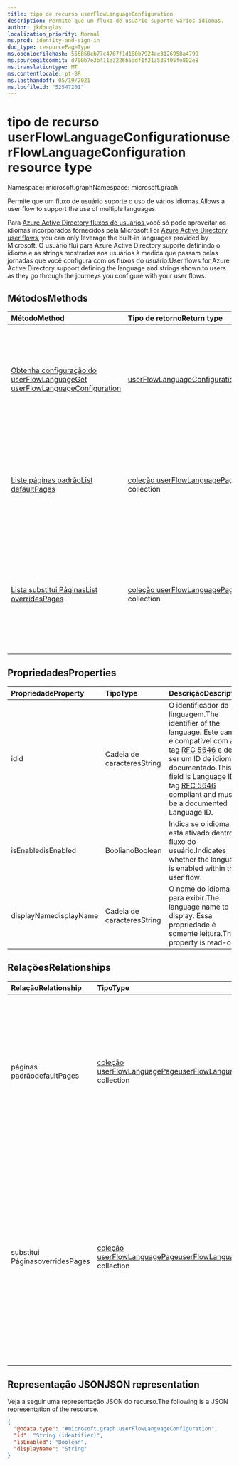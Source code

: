 ```yaml
---
title: tipo de recurso userFlowLanguageConfiguration
description: Permite que um fluxo de usuário suporte vários idiomas.
author: jkdouglas
localization_priority: Normal
ms.prod: identity-and-sign-in
doc_type: resourcePageType
ms.openlocfilehash: 556860eb77c4707f1d180b7924ae3126958a4799
ms.sourcegitcommit: d700b7e3b411e3226b5adf1f213539f05fe802e8
ms.translationtype: MT
ms.contentlocale: pt-BR
ms.lasthandoff: 05/19/2021
ms.locfileid: "52547201"
---
```

# <a name="userflowlanguageconfiguration-resource-type"></a><span data-ttu-id="4a49c-103">tipo de recurso userFlowLanguageConfiguration</span><span class="sxs-lookup"><span data-stu-id="4a49c-103">userFlowLanguageConfiguration resource type</span></span>

<span data-ttu-id="4a49c-104">Namespace: microsoft.graph</span><span class="sxs-lookup"><span data-stu-id="4a49c-104">Namespace: microsoft.graph</span></span>

<span data-ttu-id="4a49c-105">Permite que um fluxo de usuário suporte o uso de vários idiomas.</span><span class="sxs-lookup"><span data-stu-id="4a49c-105">Allows a user flow to support the use of multiple languages.</span></span>

<span data-ttu-id="4a49c-106">Para [Azure Active Directory fluxos de usuários,](/azure/active-directory/external-identities/user-flow-customize-language)você só pode aproveitar os idiomas incorporados fornecidos pela Microsoft.</span><span class="sxs-lookup"><span data-stu-id="4a49c-106">For [Azure Active Directory user flows](/azure/active-directory/external-identities/user-flow-customize-language), you can only leverage the built-in languages provided by Microsoft.</span></span> <span data-ttu-id="4a49c-107">O usuário flui para Azure Active Directory suporte definindo o idioma e as strings mostradas aos usuários à medida que passam pelas jornadas que você configura com os fluxos do usuário.</span><span class="sxs-lookup"><span data-stu-id="4a49c-107">User flows for Azure Active Directory support defining the language and strings shown to users as they go through the journeys you configure with your user flows.</span></span>

## <a name="methods"></a><span data-ttu-id="4a49c-108">Métodos</span><span class="sxs-lookup"><span data-stu-id="4a49c-108">Methods</span></span>

|<span data-ttu-id="4a49c-109">Método</span><span class="sxs-lookup"><span data-stu-id="4a49c-109">Method</span></span>|<span data-ttu-id="4a49c-110">Tipo de retorno</span><span class="sxs-lookup"><span data-stu-id="4a49c-110">Return type</span></span>|<span data-ttu-id="4a49c-111">Descrição</span><span class="sxs-lookup"><span data-stu-id="4a49c-111">Description</span></span>|
|:---|:---|:---|
|[<span data-ttu-id="4a49c-112">Obtenha configuração do userFlowLanguage</span><span class="sxs-lookup"><span data-stu-id="4a49c-112">Get userFlowLanguageConfiguration</span></span>](../api/userflowlanguageconfiguration-get.md)|[<span data-ttu-id="4a49c-113">userFlowLanguageConfiguration</span><span class="sxs-lookup"><span data-stu-id="4a49c-113">userFlowLanguageConfiguration</span></span>](../resources/userflowlanguageconfiguration.md)|<span data-ttu-id="4a49c-114">Leia as propriedades e relacionamentos de um objeto de [Configuração do usuárioFlowLanguage.](../resources/userflowlanguageconfiguration.md)</span><span class="sxs-lookup"><span data-stu-id="4a49c-114">Read the properties and relationships of a [userFlowLanguageConfiguration](../resources/userflowlanguageconfiguration.md) object.</span></span> <span data-ttu-id="4a49c-115">Esses objetos representam uma linguagem disponível em um fluxo de usuário.</span><span class="sxs-lookup"><span data-stu-id="4a49c-115">These objects represent a language available in a user flow.</span></span>|
|[<span data-ttu-id="4a49c-116">Liste páginas padrão</span><span class="sxs-lookup"><span data-stu-id="4a49c-116">List defaultPages</span></span>](../api/userflowlanguageconfiguration-list-defaultpages.md)|<span data-ttu-id="4a49c-117">[coleção userFlowLanguagePage](../resources/userflowlanguagepage.md)</span><span class="sxs-lookup"><span data-stu-id="4a49c-117">[userFlowLanguagePage](../resources/userflowlanguagepage.md) collection</span></span>|<span data-ttu-id="4a49c-118">Obtenha os recursos do userFlowLanguagePage da propriedade de navegação padrãoPages.</span><span class="sxs-lookup"><span data-stu-id="4a49c-118">Get the userFlowLanguagePage resources from the defaultPages navigation property.</span></span> <span data-ttu-id="4a49c-119">Representa a jornada padrão do usuário em um fluxo de usuário.</span><span class="sxs-lookup"><span data-stu-id="4a49c-119">Represents the default user journey in a user flow.</span></span>|
|[<span data-ttu-id="4a49c-120">Lista substitui Páginas</span><span class="sxs-lookup"><span data-stu-id="4a49c-120">List overridesPages</span></span>](../api/userflowlanguageconfiguration-list-overridespages.md)|<span data-ttu-id="4a49c-121">[coleção userFlowLanguagePage](../resources/userflowlanguagepage.md)</span><span class="sxs-lookup"><span data-stu-id="4a49c-121">[userFlowLanguagePage](../resources/userflowlanguagepage.md) collection</span></span>|<span data-ttu-id="4a49c-122">Obtenha os recursos do userFlowLanguagePage da propriedade de navegação overridesPages.</span><span class="sxs-lookup"><span data-stu-id="4a49c-122">Get the userFlowLanguagePage resources from the overridesPages navigation property.</span></span> <span data-ttu-id="4a49c-123">Representa uma experiência personalizada para uma jornada do usuário em um fluxo de usuário.</span><span class="sxs-lookup"><span data-stu-id="4a49c-123">Represents a custom experience for a user journey in a user flow.</span></span>|

## <a name="properties"></a><span data-ttu-id="4a49c-124">Propriedades</span><span class="sxs-lookup"><span data-stu-id="4a49c-124">Properties</span></span>

|<span data-ttu-id="4a49c-125">Propriedade</span><span class="sxs-lookup"><span data-stu-id="4a49c-125">Property</span></span>|<span data-ttu-id="4a49c-126">Tipo</span><span class="sxs-lookup"><span data-stu-id="4a49c-126">Type</span></span>|<span data-ttu-id="4a49c-127">Descrição</span><span class="sxs-lookup"><span data-stu-id="4a49c-127">Description</span></span>|
|:---|:---|:---|
|<span data-ttu-id="4a49c-128">id</span><span class="sxs-lookup"><span data-stu-id="4a49c-128">id</span></span>|<span data-ttu-id="4a49c-129">Cadeia de caracteres</span><span class="sxs-lookup"><span data-stu-id="4a49c-129">String</span></span>|<span data-ttu-id="4a49c-130">O identificador da linguagem.</span><span class="sxs-lookup"><span data-stu-id="4a49c-130">The identifier of the language.</span></span> <span data-ttu-id="4a49c-131">Este campo é compatível com a tag [RFC 5646](https://tools.ietf.org/html/rfc5646) e deve ser um ID de idioma documentado.</span><span class="sxs-lookup"><span data-stu-id="4a49c-131">This field is Language ID tag [RFC 5646](https://tools.ietf.org/html/rfc5646) compliant and must be a documented Language ID.</span></span>|
|<span data-ttu-id="4a49c-132">isEnabled</span><span class="sxs-lookup"><span data-stu-id="4a49c-132">isEnabled</span></span>|<span data-ttu-id="4a49c-133">Booliano</span><span class="sxs-lookup"><span data-stu-id="4a49c-133">Boolean</span></span>|<span data-ttu-id="4a49c-134">Indica se o idioma está ativado dentro do fluxo do usuário.</span><span class="sxs-lookup"><span data-stu-id="4a49c-134">Indicates whether the language is enabled within the user flow.</span></span>|
|<span data-ttu-id="4a49c-135">displayName</span><span class="sxs-lookup"><span data-stu-id="4a49c-135">displayName</span></span>|<span data-ttu-id="4a49c-136">Cadeia de caracteres</span><span class="sxs-lookup"><span data-stu-id="4a49c-136">String</span></span>|<span data-ttu-id="4a49c-137">O nome do idioma para exibir.</span><span class="sxs-lookup"><span data-stu-id="4a49c-137">The language name to display.</span></span> <span data-ttu-id="4a49c-138">Essa propriedade é somente leitura.</span><span class="sxs-lookup"><span data-stu-id="4a49c-138">This property is read-only.</span></span>|

## <a name="relationships"></a><span data-ttu-id="4a49c-139">Relações</span><span class="sxs-lookup"><span data-stu-id="4a49c-139">Relationships</span></span>

|<span data-ttu-id="4a49c-140">Relação</span><span class="sxs-lookup"><span data-stu-id="4a49c-140">Relationship</span></span>|<span data-ttu-id="4a49c-141">Tipo</span><span class="sxs-lookup"><span data-stu-id="4a49c-141">Type</span></span>|<span data-ttu-id="4a49c-142">Descrição</span><span class="sxs-lookup"><span data-stu-id="4a49c-142">Description</span></span>|
|:---|:---|:---|
|<span data-ttu-id="4a49c-143">páginas padrão</span><span class="sxs-lookup"><span data-stu-id="4a49c-143">defaultPages</span></span>|<span data-ttu-id="4a49c-144">[coleção userFlowLanguagePage](../resources/userflowlanguagepage.md)</span><span class="sxs-lookup"><span data-stu-id="4a49c-144">[userFlowLanguagePage](../resources/userflowlanguagepage.md) collection</span></span>|<span data-ttu-id="4a49c-145">Coleção de páginas com o conteúdo padrão para exibir em um fluxo de usuário para um idioma especificado.</span><span class="sxs-lookup"><span data-stu-id="4a49c-145">Collection of pages with the default content to display in a user flow for a specified language.</span></span> <span data-ttu-id="4a49c-146">Esta coleção não permite qualquer tipo de modificação.</span><span class="sxs-lookup"><span data-stu-id="4a49c-146">This collection does not allow any kind of modification.</span></span>|
|<span data-ttu-id="4a49c-147">substitui Páginas</span><span class="sxs-lookup"><span data-stu-id="4a49c-147">overridesPages</span></span>|<span data-ttu-id="4a49c-148">[coleção userFlowLanguagePage](../resources/userflowlanguagepage.md)</span><span class="sxs-lookup"><span data-stu-id="4a49c-148">[userFlowLanguagePage](../resources/userflowlanguagepage.md) collection</span></span>|<span data-ttu-id="4a49c-149">A coleção de páginas com as mensagens substituidas para exibir em um fluxo de usuário para um idioma especificado.</span><span class="sxs-lookup"><span data-stu-id="4a49c-149">Collection of pages with the overrides messages to display in a user flow for a specified language.</span></span> <span data-ttu-id="4a49c-150">Esta coleção só permite modificar o conteúdo da página, qualquer outra modificação não é permitida (criação ou exclusão de páginas).</span><span class="sxs-lookup"><span data-stu-id="4a49c-150">This collection only allows to modify the content of the page, any other modification is not allowed (creation or deletion of pages).</span></span>|

## <a name="json-representation"></a><span data-ttu-id="4a49c-151">Representação JSON</span><span class="sxs-lookup"><span data-stu-id="4a49c-151">JSON representation</span></span>

<span data-ttu-id="4a49c-152">Veja a seguir uma representação JSON do recurso.</span><span class="sxs-lookup"><span data-stu-id="4a49c-152">The following is a JSON representation of the resource.</span></span>
<!-- {
  "blockType": "resource",
  "keyProperty": "id",
  "@odata.type": "microsoft.graph.userFlowLanguageConfiguration",
  "openType": false
}
-->

``` json
{
  "@odata.type": "#microsoft.graph.userFlowLanguageConfiguration",
  "id": "String (identifier)",
  "isEnabled": "Boolean",
  "displayName": "String"
}
```
